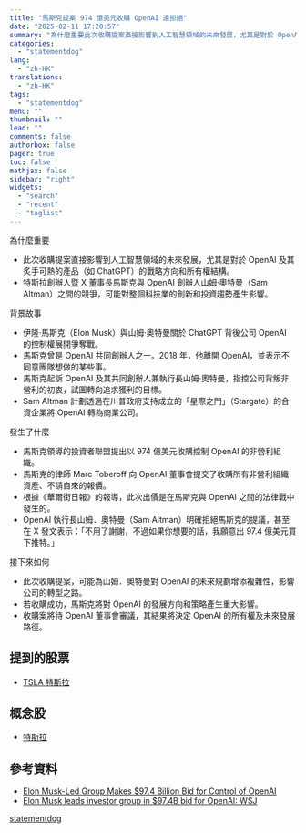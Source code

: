 ```yaml
---
title: "馬斯克提案 974 億美元收購 OpenAI 遭拒絕"
date: "2025-02-11 17:20:57"
summary: "為什麼重要此次收購提案直接影響到人工智慧領域的未來發展，尤其是對於 OpenAI 及其炙手..."
categories:
  - "statementdog"
lang:
  - "zh-HK"
translations:
  - "zh-HK"
tags:
  - "statementdog"
menu: ""
thumbnail: ""
lead: ""
comments: false
authorbox: false
pager: true
toc: false
mathjax: false
sidebar: "right"
widgets:
  - "search"
  - "recent"
  - "taglist"
---
```


為什麼重要

* 此次收購提案直接影響到人工智慧領域的未來發展，尤其是對於 OpenAI 及其炙手可熱的產品（如 ChatGPT）的戰略方向和所有權結構。
* 特斯拉創辦人暨 X 董事長馬斯克與 OpenAI 創辦人山姆·奧特曼（Sam Altman）之間的競爭，可能對整個科技業的創新和投資趨勢產生影響。

背景故事

* 伊隆·馬斯克（Elon Musk）與山姆·奧特曼關於 ChatGPT 背後公司 OpenAI 的控制權展開爭奪戰。
* 馬斯克曾是 OpenAI 共同創辦人之一。2018 年，他離開 OpenAI，並表示不同意團隊想做的某些事。
* 馬斯克起訴 OpenAI 及其共同創辦人兼執行長山姆·奧特曼，指控公司背叛非營利的初衷，試圖轉向追求獲利的目標。
* Sam Altman 計劃透過在川普政府支持成立的「星際之門」（Stargate）的合資企業將 OpenAI 轉為商業公司。

發生了什麼

* 馬斯克領導的投資者聯盟提出以 974 億美元收購控制 OpenAI 的非營利組織。
* 馬斯克的律師 Marc Toberoff 向 OpenAI 董事會提交了收購所有非營利組織資產、不請自來的報價。
* 根據《華爾街日報》的報導，此次出價是在馬斯克與 OpenAI 之間的法律戰中發生的。
* OpenAI 執行長山姆．奧特曼（Sam Altman）明確拒絕馬斯克的提議，甚至在 X 發文表示：「不用了謝謝，不過如果你想要的話，我願意出 97.4 億美元買下推特。」

接下來如何

* 此次收購提案，可能為山姆．奧特曼對 OpenAI 的未來規劃增添複雜性，影響公司的轉型之路。
* 若收購成功，馬斯克將對 OpenAI 的發展方向和策略產生重大影響。
* 收購案將待 OpenAI 董事會審議，其結果將決定 OpenAI 的所有權及未來發展路徑。

提到的股票
-----

* [TSLA 特斯拉](/analysis/TSLA)

概念股
---

* [特斯拉](/tags/1453)

參考資料
----

* [Elon Musk-Led Group Makes $97.4 Billion Bid for Control of OpenAI](https://finance.yahoo.com/m/a63afc1e-d05f-37a0-a7d1-f7fe93942c60/elon-musk-led-group-makes.html?.tsrc=rss)
* [Elon Musk leads investor group in $97.4B bid for OpenAI: WSJ](https://finance.yahoo.com/video/elon-musk-leads-investor-group-214358934.html?.tsrc=rss)

[statementdog](https://statementdog.com/news/12392)
